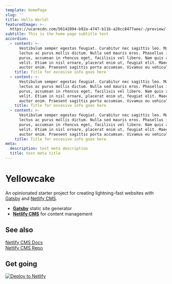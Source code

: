 ```yaml
---
template: HomePage
slug: ''
title: Hello World!
featuredImage: >-
  https://ucarecdn.com/50142094-b92a-4747-b11b-a28cc8477aee/-/preview/-/enhance/81/
subtitle: This is the home page subtitle test
accordion:
  - content: >-
      Vestibulum semper egestas feugiat. Curabitur nec sagittis leo. Maecenas et
      lectus ac purus mollis dictum. Nulla sed mauris eros. Phasellus ipsum
      purus, accumsan in rhoncus eget, facilisis vel libero. Nam quis accumsan
      velit. Etiam in nisl ornare, placerat enim ut, feugiat elit. Maecenas sed
      auctor enim. Praesent sagittis porta accumsan. Vivamus eu vehicula eros.
    title: Title for excesive info goes here
  - content: >-
      Vestibulum semper egestas feugiat. Curabitur nec sagittis leo. Maecenas et
      lectus ac purus mollis dictum. Nulla sed mauris eros. Phasellus ipsum
      purus, accumsan in rhoncus eget, facilisis vel libero. Nam quis accumsan
      velit. Etiam in nisl ornare, placerat enim ut, feugiat elit. Maecenas sed
      auctor enim. Praesent sagittis porta accumsan. Vivamus eu vehicula eros.
    title: Title for excesive info goes here
  - content: >-
      Vestibulum semper egestas feugiat. Curabitur nec sagittis leo. Maecenas et
      lectus ac purus mollis dictum. Nulla sed mauris eros. Phasellus ipsum
      purus, accumsan in rhoncus eget, facilisis vel libero. Nam quis accumsan
      velit. Etiam in nisl ornare, placerat enim ut, feugiat elit. Maecenas sed
      auctor enim. Praesent sagittis porta accumsan. Vivamus eu vehicula eros.
    title: Title for excesive info goes here
meta:
  description: test meta description
  title: test meta title
---
```


# Yellowcake

An opinionated starter project for creating lightning-fast websites with [Gatsby](https://gatsbyjs.org) and [Netlify CMS](https://netlifycms.org).

- **[Gatsby](https://gatsbyjs.org)** static site generator
- **[Netlify CMS](https://github.com/netlify/netlify-cms)** for content management

## See also

[Netlify CMS Docs](https://www.netlifycms.org/docs/)  
[Netlify CMS Repo](https://github.com/netlify/netlify-cms)

## Get going

[![Deploy to Netlify](https://www.netlify.com/img/deploy/button.svg)](https://app.netlify.com/start/deploy?repository=https://github.com/thriveweb/yellowcake&stack=cms)
